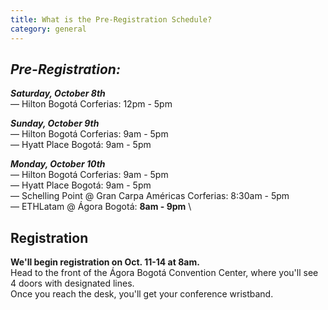 ```yaml
---
title: What is the Pre-Registration Schedule?
category: general
---
```

## ***P﻿re-Registration:***

***Saturday, October 8th*** \
— Hilton Bogotá Corferias: 12pm - 5pm 

***Sunday, October 9th*** \
— Hilton Bogotá Corferias: 9am - 5pm \
— Hyatt Place Bogotá: 9am - 5pm

***Monday, October 10th*** \
— Hilton Bogotá Corferias: 9am - 5pm \
— Hyatt Place Bogotá: 9am - 5pm \
— Schelling Point @ Gran Carpa Américas Corferias: 8:30am - 5pm \
— ETHLatam @ Ágora Bogotá: **8am - 9pm** \

## **Registration**

**We'll begin registration on Oct. 11-14 at 8am.**\
H﻿ead to the front of the Ágora Bogotá Convention Center, where you'll see 4 doors with designated lines.\
O﻿nce you reach the desk, you'll get your conference wristband.